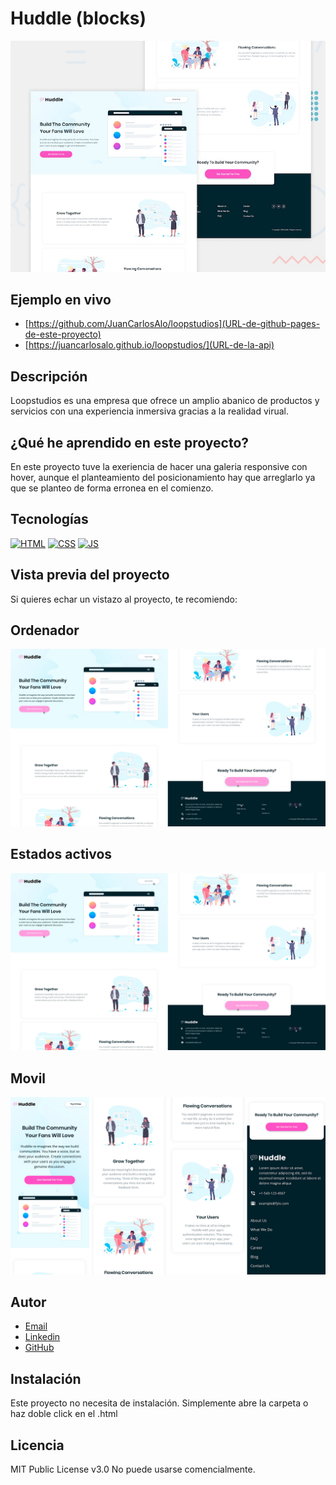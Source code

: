 # Huddle (blocks)

![Imagen del proyecto](https://raw.githubusercontent.com/JuanCarlosAlo/Huddle-2/main/design/wn3pttg6nwgymod2iqxy.jpg?token=GHSAT0AAAAAAB3AUGTPKISGNB472QD6BS26Y4F2F6A)

## Ejemplo en vivo

- [https://github.com/JuanCarlosAlo/loopstudios](URL-de-github-pages-de-este-proyecto)
- [https://juancarlosalo.github.io/loopstudios/](URL-de-la-api)

## Descripción 

Loopstudios es una empresa que ofrece un amplio abanico de productos y servicios con una experiencia inmersiva gracias a la realidad virual.

## ¿Qué he aprendido en este proyecto? 

En este proyecto tuve la exeriencia de hacer una galeria responsive con hover, aunque el planteamiento del posicionamiento hay que arreglarlo ya que se planteo de forma erronea en el comienzo.

## Tecnologías 

<!-- Iconos sacados de: https://github.com/hendrasob/badges/blob/master/README.md y https://github.com/alexandresanlim/Badges4-README.md-Profile -->

[![HTML](https://img.shields.io/badge/HTML5-E34F26?style=for-the-badge&logo=html5&logoColor=white)](https://es.wikipedia.org/wiki/HTML5)
[![CSS](https://img.shields.io/badge/CSS3-1572B6?style=for-the-badge&logo=css3&logoColor=white)](https://es.wikipedia.org/wiki/CSS)
[![JS](https://img.shields.io/badge/JavaScript-F7DF1E?style=for-the-badge&logo=javascript&logoColor=black)](https://es.wikipedia.org/wiki/JavaScript)

## Vista previa del proyecto

Si quieres echar un vistazo al proyecto, te recomiendo:

## Ordenador

![Captura del proyecto](https://raw.githubusercontent.com/JuanCarlosAlo/Huddle-2/main/design/active.jpg?token=GHSAT0AAAAAAB3AUGTOCZX2AQGHTHBKVLE2Y4F2EXQ)

## Estados activos

![Captura del proyecto](https://raw.githubusercontent.com/JuanCarlosAlo/Huddle-2/main/design/active.jpg?token=GHSAT0AAAAAAB3AUGTOCZX2AQGHTHBKVLE2Y4F2EXQ)

## Movil

![Captura del proyecto](https://raw.githubusercontent.com/JuanCarlosAlo/Huddle-2/main/design/mobile.jpg?token=GHSAT0AAAAAAB3AUGTPEHLGXPJWKMKTIU2WY4F2FQQ)

## Autor 


- [Email](juancarlosam@gmail.com)
- [Linkedin](https://www.linkedin.com/in/juan-carlos-alonso-966280166/)
- [GitHub](https://github.com/JuanCarlosAlo)

## Instalación

Este proyecto no necesita de instalación. Simplemente abre la carpeta o haz doble click en el .html

## Licencia 

MIT Public License v3.0
No puede usarse comencialmente.
